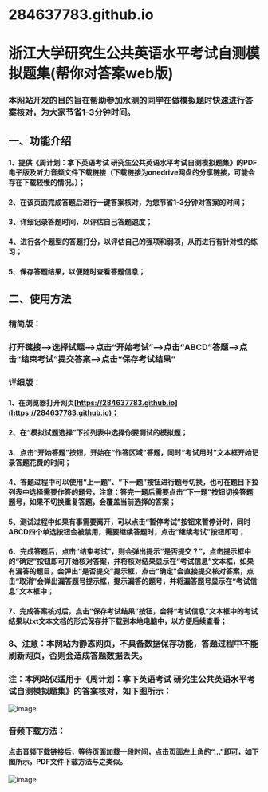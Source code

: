 # 284637783.github.io
# 浙江大学研究生公共英语水平考试自测模拟题集(帮你对答案web版)   
### 本网站开发的目的旨在帮助参加水测的同学在做模拟题时快速进行答案核对，为大家节省1-3分钟时间。
## 一、功能介绍
#### 1、提供《周计划：拿下英语考试  研究生公共英语水平考试自测模拟题集》的PDF电子版及听力音频文件下载链接（下载链接为onedrive网盘的分享链接，可能会存在下载较慢的情况。）；
#### 2、在该页面完成答题后进行一键答案核对，为您节省1-3分钟对答案的时间；
#### 3、详细记录答题时间，以评估自己答题速度；
#### 4、进行各个题型的答题打分，以评估自己的强项和弱项，从而进行有针对性的练习；
#### 5、保存答题结果，以便随时查看答题信息；
## 二、使用方法
### 精简版：
### 打开链接-->选择试题-->点击“开始考试”-->点击“ABCD”答题-->点击“结束考试”提交答案-->点击“保存考试结果”
### 详细版：
#### 1、在浏览器打开网页[https://284637783.github.io](https://284637783.github.io)；
#### 2、在“模拟试题选择”下拉列表中选择你要测试的模拟题；
#### 3、点击“开始答题”按钮，开始在“作答区域”答题，同时“考试用时”文本框开始记录答题花费的时间；
#### 4、答题过程中可以使用“上一题”、“下一题”按钮进行题号切换，也可在题目下拉列表中选择需要作答的题号，注意：答完一题后需要点击“下一题”按钮切换答题题号，如果不切换重复答题，会覆盖当前选择的答案；
#### 5、测试过程中如果有事需要离开，可以点击“暂停考试”按钮来暂停计时，同时ABCD四个单选按钮会被禁用，需要继续答题时，点击“继续考试”按钮即可；
#### 6、完成答题后，点击“结束考试”，则会弹出提示“是否提交？”，点击提示框中的“确定”按钮即可开始核对答案，并将核对结果显示在“考试信息”文本框，如果有漏答的题目，会弹出“是否提交”提示框，点击“确定”会直接提交核对答案，点击“取消”会弹出漏答题号提示框，提示漏答的题号，并将漏答题号显示在“考试信息”文本框中；
#### 7、完成答案核对后，点击“保存考试结果”按钮，会将“考试信息”文本框中的考试结果以txt文本文档的形式保存并下载到本地电脑中，以方便后续查看；
### 8、注意：本网站为静态网页，不具备数据保存功能，答题过程中不能刷新网页，否则会造成答题数据丢失。

### 注：本网站仅适用于《周计划：拿下英语考试  研究生公共英语水平考试自测模拟题集》的答案核对，如下图所示：
![image](https://user-images.githubusercontent.com/59434479/196041750-670fd307-2f6c-4843-94f6-980769982517.png)

### 音频下载方法：
#### 点击音频下载链接后，等待页面加载一段时间，点击页面左上角的“...”即可，如下图所示，PDF文件下载方法与之类似。
![image](https://user-images.githubusercontent.com/59434479/196458853-152e0070-27f6-42bb-a62e-d4c6eeb9fc28.png)


